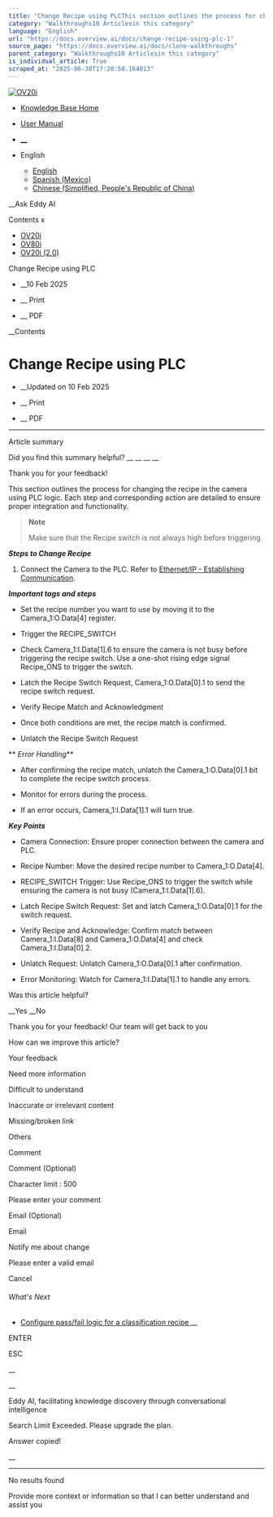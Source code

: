 ```yaml
---
title: "Change Recipe using PLCThis section outlines the process for changing the recipe in the camera using PLC logic. Each step and corresponding action are detailed to ensure proper integration and functionality. Note Make sure that the Recipe switch is not always ..."
category: "Walkthroughs10 Articlesin this category"
language: "English"
url: "https://docs.overview.ai/docs/change-recipe-using-plc-1"
source_page: "https://docs.overview.ai/docs/clone-walkthroughs"
parent_category: "Walkthroughs10 Articlesin this category"
is_individual_article: True
scraped_at: "2025-06-30T17:20:58.164013"
---
```


[ ![OV20i](https://cdn.document360.io/logo/863daf20-40fe-49e9-9c91-e3c6cfba55d1/2e22ebf07a24460d8065cff0cb46d3d4-OverviewLogo.png) ](https://www.overview.ai)

  * [Knowledge Base Home](https://docs.overview.ai)
  * [User Manual](https://docs.overview.ai/docs)



  * [ __](/v1/en)
  * English

    * [ English ](/docs/en/change-recipe-using-plc-1 "en")
    * [ Spanish \(Mexico\) ](/docs/es-mx/change-recipe-using-plc-1 "es-mx")
    * [ Chinese \(Simplified, People's Republic of China\) ](/docs/zh-cn/change-recipe-using-plc-1 "zh-cn")




__Ask Eddy AI

Contents x

  * [ OV20i  ](start-here)
  * [ OV80i  ](start-here-1)
  * [ OV20i \(2.0\)  ](faq)



Change Recipe using PLC

  *  __10 Feb 2025



  *  __ Print

  *  __ PDF




 __Contents

# Change Recipe using PLC

  *  __Updated on 10 Feb 2025



  *  __ Print

  * __ PDF




* * *

Article summary

Did you find this summary helpful?  __ __ __ __

Thank you for your feedback\!

This section outlines the process for changing the recipe in the camera using PLC logic. Each step and corresponding action are detailed to ensure proper integration and functionality.

> **Note**
> 
> Make sure that the Recipe switch is not always high before triggering.

**_Steps to Change Recipe_**

  1. Connect the Camera to the PLC. Refer to [Ethernet/IP - Establishing Communication](/docs/plc-communication-ethernetip-connections-1).




**_Important tags and steps_**

  * Set the recipe number you want to use by moving it to the Camera\_1:O.Data\[4\] register.

  * Trigger the RECIPE\_SWITCH

  * Check Camera\_1:I.Data\[1\].6 to ensure the camera is not busy before triggering the recipe switch. Use a one-shot rising edge signal Recipe\_ONS to trigger the switch.

  * Latch the Recipe Switch Request, Camera\_1:O.Data\[0\].1 to send the recipe switch request.

  * Verify Recipe Match and Acknowledgment

  * Once both conditions are met, the recipe match is confirmed.

  * Unlatch the Recipe Switch Request




** _Error Handling_**

  * After confirming the recipe match, unlatch the Camera\_1:O.Data\[0\].1 bit to complete the recipe switch process.

  * Monitor for errors during the process.

  * If an error occurs, Camera\_1:I.Data\[1\].1 will turn true.




**_Key Points_**

  * Camera Connection: Ensure proper connection between the camera and PLC.

  * Recipe Number: Move the desired recipe number to Camera\_1:O.Data\[4\].

  * RECIPE\_SWITCH Trigger: Use Recipe\_ONS to trigger the switch while ensuring the camera is not busy \(Camera\_1:I.Data\[1\].6\).

  * Latch Recipe Switch Request: Set and latch Camera\_1:O.Data\[0\].1 for the switch request.

  * Verify Recipe and Acknowledge: Confirm match between Camera\_1:I.Data\[8\] and Camera\_1:O.Data\[4\] and check Camera\_1:I.Data\[0\].2.

  * Unlatch Request: Unlatch Camera\_1:O.Data\[0\].1 after confirmation.

  * Error Monitoring: Watch for Camera\_1:I.Data\[1\].1 to handle any errors.




Was this article helpful?

__Yes __No

Thank you for your feedback\! Our team will get back to you

How can we improve this article?

Your feedback

Need more information

Difficult to understand

Inaccurate or irrelevant content

Missing/broken link

Others

Comment

Comment \(Optional\)

Character limit : 500

Please enter your comment

Email \(Optional\)

Email

Notify me about change  


Please enter a valid email

Cancel

###### What's Next

  * [ Configure pass/fail logic for a classification recipe ](/docs/create-a-classifier-node-red-logic-2-1) __



ENTER

ESC

 __

__

Eddy AI, facilitating knowledge discovery through conversational intelligence

Search Limit Exceeded. Please upgrade the plan.

Answer copied\!

__

__ __

No results found

Provide more context or information so that I can better understand and assist you

